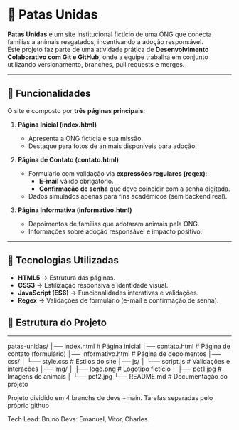 # 🐾 Patas Unidas

**Patas Unidas** é um site institucional fictício de uma ONG que conecta famílias a animais resgatados, incentivando a adoção responsável.  
Este projeto faz parte de uma atividade prática de **Desenvolvimento Colaborativo com Git e GitHub**, onde a equipe trabalha em conjunto utilizando versionamento, branches, pull requests e merges.

---

## 🚀 Funcionalidades

O site é composto por **três páginas principais**:

1. **Página Inicial (index.html)**  
   - Apresenta a ONG fictícia e sua missão.  
   - Destaque para fotos de animais disponíveis para adoção.  

2. **Página de Contato (contato.html)**  
   - Formulário com validação via **expressões regulares (regex)**:  
     - **E-mail** válido obrigatório.  
     - **Confirmação de senha** que deve coincidir com a senha digitada.  
   - Dados simulados apenas para fins acadêmicos (sem backend real).  

3. **Página Informativa (informativo.html)**  
   - Depoimentos de famílias que adotaram animais pela ONG.  
   - Informações sobre adoção responsável e impacto positivo.  

---

## 🎨 Tecnologias Utilizadas

- **HTML5** → Estrutura das páginas.  
- **CSS3** → Estilização responsiva e identidade visual.  
- **JavaScript (ES6)** → Funcionalidades interativas e validações.  
- **Regex** → Validações de formulário (e-mail e confirmação de senha).  

## 📂 Estrutura do Projeto
---
patas-unidas/
│── index.html # Página inicial
│── contato.html # Página de contato (formulário)
│── informativo.html # Página de depoimentos
│── css/
│ └── style.css # Estilos do site
│── js/
│ └── script.js # Validações e interações
│── img/
│ ├── logo.png # Logotipo fictício
│ ├── pet1.jpg # Imagens de animais
│ └── pet2.jpg
└── README.md # Documentação do projeto

Projeto dividido em 4 branchs de devs +main.
Tarefas separadas pelo próprio github

Tech Lead: Bruno
Devs: Emanuel, Vitor, Charles.
